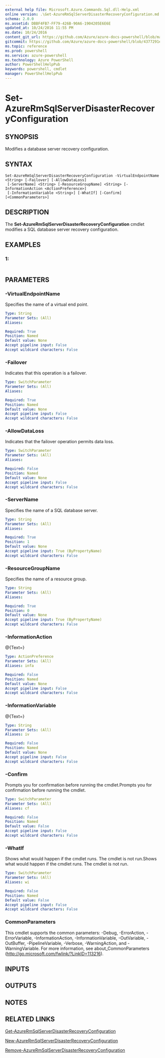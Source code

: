 ```yaml
---
external help file: Microsoft.Azure.Commands.Sql.dll-Help.xml
online version: .\Get-AzureRmSqlServerDisasterRecoveryConfiguration.md
schema: 2.0.0
ms.assetid: DBBF4FB7-FF79-426B-90A6-1904205E6E6E
updated_at: 10/24/2016 11:55 PM
ms.date: 10/24/2016
content_git_url: https://github.com/Azure/azure-docs-powershell/blob/master/azureps-cmdlets-docs/ResourceManager/AzureRM.Sql/v2.1.0/Set-AzureRmSqlServerDisasterRecoveryConfiguration.md
gitcommit: https://github.com/Azure/azure-docs-powershell/blob/4377291ee360e58e2c1c5d644155daf6a0279055/azureps-cmdlets-docs/ResourceManager/AzureRM.Sql/v2.1.0/Set-AzureRmSqlServerDisasterRecoveryConfiguration.md
ms.topic: reference
ms.prod: powershell
ms.service: azure-powershell
ms.technology: Azure PowerShell
author: PowerShellHelpPub
keywords: powershell, cmdlet
manager: PowerShellHelpPub
---
```


# Set-AzureRmSqlServerDisasterRecoveryConfiguration

## SYNOPSIS
Modifies a database server recovery configuration.

## SYNTAX

```
Set-AzureRmSqlServerDisasterRecoveryConfiguration -VirtualEndpointName <String> [-Failover] [-AllowDataLoss]
 [-ServerName] <String> [-ResourceGroupName] <String> [-InformationAction <ActionPreference>]
 [-InformationVariable <String>] [-WhatIf] [-Confirm] [<CommonParameters>]
```

## DESCRIPTION
The **Set-AzureRmSqlServerDisasterRecoveryConfiguration** cmdlet modifies a SQL database server recovery configuration.

## EXAMPLES

### 1:
```

```

## PARAMETERS

### -VirtualEndpointName
Specifies the name of a virtual end point.

```yaml
Type: String
Parameter Sets: (All)
Aliases: 

Required: True
Position: Named
Default value: None
Accept pipeline input: False
Accept wildcard characters: False
```

### -Failover
Indicates that this operation is a failover.

```yaml
Type: SwitchParameter
Parameter Sets: (All)
Aliases: 

Required: True
Position: Named
Default value: None
Accept pipeline input: False
Accept wildcard characters: False
```

### -AllowDataLoss
Indicates that the failover operation permits data loss.

```yaml
Type: SwitchParameter
Parameter Sets: (All)
Aliases: 

Required: False
Position: Named
Default value: None
Accept pipeline input: False
Accept wildcard characters: False
```

### -ServerName
Specifies the name of a SQL database server.

```yaml
Type: String
Parameter Sets: (All)
Aliases: 

Required: True
Position: 1
Default value: None
Accept pipeline input: True (ByPropertyName)
Accept wildcard characters: False
```

### -ResourceGroupName
Specifies the name of a resource group.

```yaml
Type: String
Parameter Sets: (All)
Aliases: 

Required: True
Position: 0
Default value: None
Accept pipeline input: True (ByPropertyName)
Accept wildcard characters: False
```

### -InformationAction
@{Text=}

```yaml
Type: ActionPreference
Parameter Sets: (All)
Aliases: infa

Required: False
Position: Named
Default value: None
Accept pipeline input: False
Accept wildcard characters: False
```

### -InformationVariable
@{Text=}

```yaml
Type: String
Parameter Sets: (All)
Aliases: iv

Required: False
Position: Named
Default value: None
Accept pipeline input: False
Accept wildcard characters: False
```

### -Confirm
Prompts you for confirmation before running the cmdlet.Prompts you for confirmation before running the cmdlet.

```yaml
Type: SwitchParameter
Parameter Sets: (All)
Aliases: cf

Required: False
Position: Named
Default value: False
Accept pipeline input: False
Accept wildcard characters: False
```

### -WhatIf
Shows what would happen if the cmdlet runs.
The cmdlet is not run.Shows what would happen if the cmdlet runs.
The cmdlet is not run.

```yaml
Type: SwitchParameter
Parameter Sets: (All)
Aliases: wi

Required: False
Position: Named
Default value: False
Accept pipeline input: False
Accept wildcard characters: False
```

### CommonParameters
This cmdlet supports the common parameters: -Debug, -ErrorAction, -ErrorVariable, -InformationAction, -InformationVariable, -OutVariable, -OutBuffer, -PipelineVariable, -Verbose, -WarningAction, and -WarningVariable. For more information, see about_CommonParameters (http://go.microsoft.com/fwlink/?LinkID=113216).

## INPUTS

## OUTPUTS

## NOTES

## RELATED LINKS

[Get-AzureRmSqlServerDisasterRecoveryConfiguration](./Get-AzureRmSqlServerDisasterRecoveryConfiguration.md)

[New-AzureRmSqlServerDisasterRecoveryConfiguration](./New-AzureRmSqlServerDisasterRecoveryConfiguration.md)

[Remove-AzureRmSqlServerDisasterRecoveryConfiguration](./Remove-AzureRmSqlServerDisasterRecoveryConfiguration.md)


